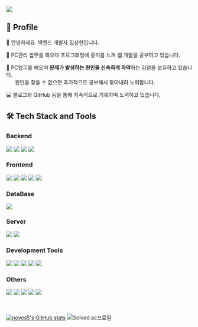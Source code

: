<img src="https://capsule-render.vercel.app/api?type=waving&color=auto&height=300&section=header&text=Sanghyun.Im&fontSize=90&animation=fadeIn&fontAlignY=38&descAlignY=51&descAlign=62"  /> 

## 🚀 Profile
👋 안녕하세요. 백엔드 개발자 임상현입니다.

👀 PC관리 업무를 해오다 프로그래밍에 흥미를 느껴 웹 개발을 공부하고 있습니다.

💪 PC업무를 해오며 <strong>문제가 발생하는 원인을 신속하게 파악</strong>하는 강점을 보유하고 있습니다.
<br>&nbsp;&nbsp;&nbsp;&nbsp;&nbsp;&nbsp;원인을 찾을 수 없으면 추가적으로 공부해서 찾아내려 노력합니다.

💻 블로그와 GitHub 등을 통해 지속적으로 기록하며 노력하고 있습니다.

## 🛠 Tech Stack and Tools

 ### Backend
 <div>
  <img src="https://img.shields.io/badge/Spring-6DB33F?style=for-the-badge&logo=Spring&logoColor=white">
  <img src="https://img.shields.io/badge/Spring Boot-6DB33F?style=for-the-badge&logo=spring boot&logoColor=white">
  <img src="https://img.shields.io/badge/Java-007396?style=for-the-badge&logo=c%2B%2B&logoColor=white">
  <img src="https://img.shields.io/badge/Docker-2496ED?style=for-the-badge&logo=Docker&logoColor=white">
</div>

### Frontend
<div>
 <img src="https://img.shields.io/badge/html5-E34F26?style=for-the-badge&logo=html5&logoColor=white"> 
 <img src="https://img.shields.io/badge/css-1572B6?style=for-the-badge&logo=css3&logoColor=white"> 
 <img src="https://img.shields.io/badge/javascript-F7DF1E?style=for-the-badge&logo=javascript&logoColor=black"> 
 <img src="https://img.shields.io/badge/bootstrap-7952B3?style=for-the-badge&logo=bootstrap&logoColor=white">
 <img src="https://img.shields.io/badge/jQuery-0769AD?style=for-the-badge&logo=jQuery&logoColor=white"/> 
</div>

### DataBase
<div>
 <img src="https://img.shields.io/badge/mysql-4479A1?style=for-the-badge&logo=mysql&logoColor=white">
</div>

### Server
<div>
 <img src="https://img.shields.io/badge/apache tomcat-F8DC75?style=for-the-badge&logo=apachetomcat&logoColor=black">
 <img src="https://img.shields.io/badge/Amazon AWS-232F3E?style=for-the-badge&logo=amazon aws&logoColor=white"> 
</div>

### Development Tools
<div>
 <img src="https://img.shields.io/badge/IntelliJ-2496ED?style=for-the-badge&logo=IntelliJ%20IDEA&logoColor=white">
 <img src="https://img.shields.io/badge/STS-6DB33F?style=for-the-badge&logo=spring&logoColor=white">
 <img src="https://img.shields.io/badge/VSCode-007ACC?style=for-the-badge&logo=visualstudiocode&logoColor=white">
 <img src="https://img.shields.io/badge/sourcetree-0052CC?style=for-the-badge&logo=sourcetree&logoColor=white">
 <img src="https://img.shields.io/badge/Postman-FF6C37?style=for-the-badge&logo=postman&logoColor=white">
</div>

### Others
<div>
 <img src="https://img.shields.io/badge/Git-F05032?style=for-the-badge&logo=c%2B%2B&logoColor=white"/>
 <img src="https://img.shields.io/badge/github-181717?style=for-the-badge&logo=github&logoColor=white">
 <img src="https://img.shields.io/badge/gradle-02303A?style=for-the-badge&logo=gradle&logoColor=white">
 <img src="https://img.shields.io/badge/maven-C71A36?style=for-the-badge&logo=apachemaven&logoColor=white">
 <img src="https://img.shields.io/badge/Microsoft Excel-217346?style=for-the-badge&logo=c%2B%2B&logoColor=white"/>
</div>

<br>
<br>


[![noyes5's GitHub stats](https://github-readme-stats.vercel.app/api?username=noyes5)](https://github.com/noyes5/github-readme-stats)  ![Solved.ac프로필](http://mazassumnida.wtf/api/v2/generate_badge?boj=noyes5)

</div>
